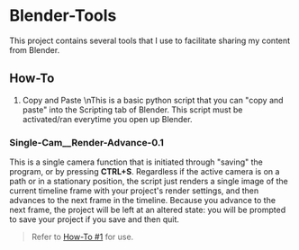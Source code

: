# Blender-Tools
This project contains several tools that I use to facilitate sharing my content from Blender.

## How-To
1. Copy and Paste
\nThis is a basic python script that you can "copy and paste" into the Scripting tab of Blender. This script must be activated/ran everytime you open up Blender.


### Single-Cam__Render-Advance-0.1
This is a single camera function that is initiated through "saving" the program, or by pressing **CTRL+S**.
Regardless if the active camera is on a path or in a stationary position, the script just renders a single image of the current timeline frame with your project's render settings, and then advances to the next frame in the timeline. Because you advance to the next frame, the project will be left at an altered state: you will be prompted to save your project if you save and then quit.
> Refer to [How-To #1](https://github.com/JermyNeutron/Blender-Tools#how-to) for use.
